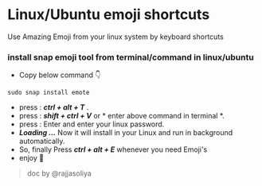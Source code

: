 # Linux/Ubuntu emoji shortcuts #
Use Amazing Emoji from your linux system by keyboard shortcuts

### install snap emoji tool from terminal/command in linux/ubuntu ###
* Copy below command 👇️
```
sudo snap install emote
```
* press : ***ctrl + alt + T*** .
* press : ***shift + ctrl + V*** or \* enter above command in terminal \*.
* press : Enter and enter your linux password.
* ***Loading ...*** Now it will install in your Linux and run in background automatically.
* So, finally Press **_ctrl + alt + E_** whenever you need Emoji's 
* enjoy 🤞

>doc by @rajjasoliya
